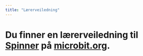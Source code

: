 ```yaml
---
title: "Lærerveiledning"
---
```


# Du finner en lærerveiledning til [Spinner](https://www.microbit.co.uk/blocks/lessons/spinner/activity) på [microbit.org](https://www.microbit.co.uk/blocks/lessons/spinner).
